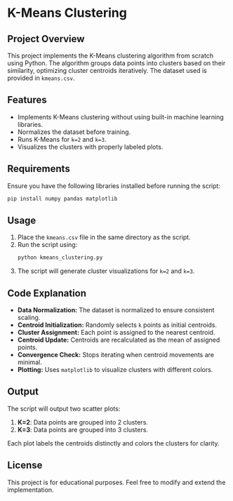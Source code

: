 # K-Means Clustering

## Project Overview
This project implements the K-Means clustering algorithm from scratch using Python. The algorithm groups data points into clusters based on their similarity, optimizing cluster centroids iteratively. The dataset used is provided in `kmeans.csv`.

## Features
- Implements K-Means clustering without using built-in machine learning libraries.
- Normalizes the dataset before training.
- Runs K-Means for `k=2` and `k=3`.
- Visualizes the clusters with properly labeled plots.

## Requirements
Ensure you have the following libraries installed before running the script:
```bash
pip install numpy pandas matplotlib
```

## Usage
1. Place the `kmeans.csv` file in the same directory as the script.
2. Run the script using:
   ```bash
   python kmeans_clustering.py
   ```
3. The script will generate cluster visualizations for `k=2` and `k=3`.

## Code Explanation
- **Data Normalization:** The dataset is normalized to ensure consistent scaling.
- **Centroid Initialization:** Randomly selects `k` points as initial centroids.
- **Cluster Assignment:** Each point is assigned to the nearest centroid.
- **Centroid Update:** Centroids are recalculated as the mean of assigned points.
- **Convergence Check:** Stops iterating when centroid movements are minimal.
- **Plotting:** Uses `matplotlib` to visualize clusters with different colors.

## Output
The script will output two scatter plots:
1. **K=2**: Data points are grouped into 2 clusters.
2. **K=3**: Data points are grouped into 3 clusters.

Each plot labels the centroids distinctly and colors the clusters for clarity.

## License
This project is for educational purposes. Feel free to modify and extend the implementation.


